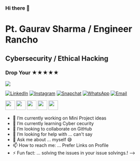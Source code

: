 ### Hi there 👋
# Pt. Gaurav Sharma / Engineer Rancho
## Cybersecurity / Ethical Hacking
### Drop Your ★★★★★

![](https://hits.seeyoufarm.com/api/count/incr/badge.svg?url=https://github.com/EngineerRancho/&title=Profile%20Views)


[![LinkedIn](https://img.shields.io/badge/LinkedIn-Connect-blue)](https://www.linkedin.com/in/pt-gaurav-sharma)
[![Instagram](https://img.shields.io/badge/Instagram-Follow-orange)](https://www.instagram.com/gauravpandit_4ever)
[![Snapchat](https://img.shields.io/badge/Snapchat-Add-yellow)](http://www.snapchat.com/add/gauravpandit_1)
[![WhatsApp](https://img.shields.io/badge/WhatsApp-Chat-brightgreen)](https://wa.me/+15623997104)
[![Email](https://img.shields.io/badge/Email-Contact-red)](mailto:2gauravpandit@gmail.com)



[<img src="https://img.shields.io/badge/LinkedIn-Connect-blue?style=for-the-badge" height="30"/>](https://www.linkedin.com/in/pt-gaurav-sharma)
[<img src="https://img.shields.io/badge/Instagram-Follow-orange?style=for-the-badge" height="30"/>](https://www.instagram.com/gauravpandit_4ever)
[<img src="https://img.shields.io/badge/Snapchat-Add-yellow?style=for-the-badge" height="30"/>](http://www.snapchat.com/add/gauravpandit_1)
[<img src="https://img.shields.io/badge/WhatsApp-Chat-brightgreen?style=for-the-badge" height="30"/>](https://wa.me/+15623997104)
[<img src="https://img.shields.io/badge/Email-Contact-red?style=for-the-badge" height="30"/>](mailto:2gauravpandit@gmail.com)


- 🔭 I’m currently working on Mini Project ideas 
- 🌱 I’m currently learning Cyber cecurity 
- 👯 I’m looking to collaborate on GitHub
- 🤔 I’m looking for help with ... can't say 
- 💬 Ask me about ... myself 😅
- 📫 How to reach me: ... Prefer Links on Profile
- ⚡ Fun fact: ... solving the issues in your issue solvings.!
-->
